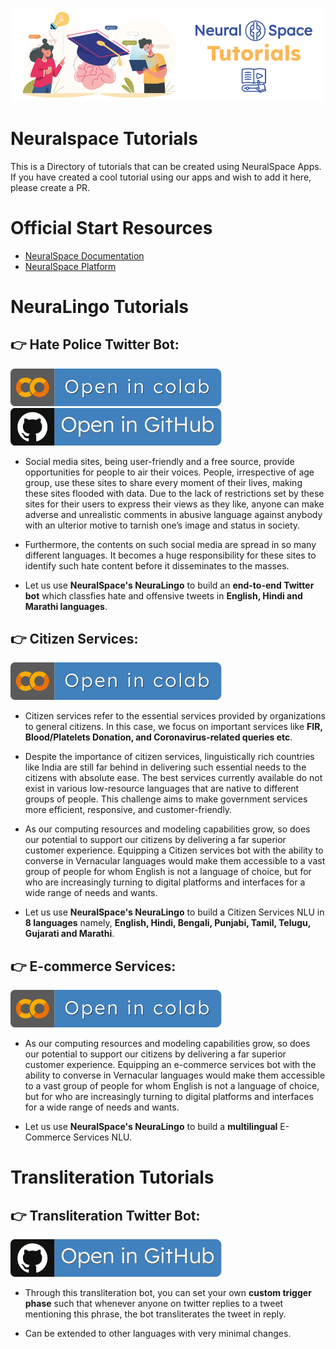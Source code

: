 ![tutorials](images/tutorials.svg)


# Neuralspace Tutorials
This is a Directory of tutorials that can be created using NeuralSpace Apps. <br> 
If you have created a cool tutorial using our apps and wish to add it here, please create a PR.

# Official Start Resources

* [NeuralSpace Documentation](https://docs.neuralspace.ai/)
* [NeuralSpace Platform](https://platform.neuralspace.ai/)

# NeuraLingo Tutorials

 ## 👉 **Hate Police Twitter Bot**: 
 
 [![Open In Collab](images/collab.svg)](https://colab.research.google.com/drive/1tPcn9RcxF9AS37HWpdJLCPNOSv98Mt9i?usp=sharing)
 &emsp;
 [![Open In GitHub](images/github_badge.svg)](https://github.com/Neural-Space/NeuraLingo-Tutorial-TwitterBot-HateSpeech)

 - Social media sites, being user-friendly and a free source, provide opportunities for people to air their voices. People, irrespective of age group, use these sites to share every moment of their lives, making these sites flooded with data. Due to the lack of restrictions set by these sites for their users to express their views as they like, anyone can make adverse and unrealistic comments in abusive language against anybody with an ulterior motive to tarnish one’s image and status in society.

 - Furthermore, the contents on such social media are spread in so many different languages. It becomes a huge responsibility for these sites to identify such hate content before it disseminates to the masses.

 - Let us use **NeuralSpace's NeuraLingo** to build an **end-to-end Twitter bot** which classfies hate and offensive tweets in **English, Hindi and Marathi languages**. 


 ## 👉 **Citizen Services**: 

[![Open In Collab](images/collab.svg)](https://drive.google.com/file/d/1nMVVnfKmddPQISUr4JKPR71HGLYksab9/view?usp=sharing) 

 - Citizen services refer to the essential services provided by organizations to general citizens. In this case, we focus on important services like **FIR, Blood/Platelets Donation, and Coronavirus-related queries etc**. 

 - Despite the importance of citizen services, linguistically rich countries like India are still far behind in delivering such essential needs to the citizens with absolute ease. The best services currently available do not exist in various low-resource languages that are native to different groups of people. This challenge aims to make government services more efficient, responsive, and customer-friendly.

- As our computing resources and modeling capabilities grow, so does our potential to support our citizens by delivering a far superior customer experience. Equipping a Citizen services bot with the ability to converse in Vernacular languages would make them accessible to a vast group of people for whom English is not a language of choice, but for who are increasingly turning to digital platforms and interfaces for a wide range of needs and wants. 

- Let us use **NeuralSpace's NeuraLingo** to build a Citizen Services NLU in **8 languages** namely, **English, Hindi, Bengali, Punjabi, Tamil, Telugu, Gujarati and Marathi**.


 ## 👉 **E-commerce Services**: 

 [![Open In Collab](images/collab.svg)](https://colab.research.google.com/drive/1l5m47Wv3flfdEPbeX6cCSIsoEZKe7Bu4?usp=sharing)
 
 - As our computing resources and modeling capabilities grow, so does our potential to support our citizens by delivering a far superior customer experience. Equipping an e-commerce services bot with the ability to converse in Vernacular languages would make them accessible to a vast group of people for whom English is not a language of choice, but for who are increasingly turning to digital platforms and interfaces for a wide range of needs and wants. 

 - Let us use **NeuralSpace's NeuraLingo** to build a **multilingual** E-Commerce Services NLU.

 # Transliteration Tutorials

 ## 👉 **Transliteration Twitter Bot**: 
 [![Open In GitHub](images/github_badge.svg)](https://github.com/Neural-Space/neuralspace-transliteration-tutorial)

 - Through this transliteration bot, you can set your own **custom trigger phase** such that whenever anyone on twitter replies to a tweet mentioning this phrase, the bot transliterates the tweet in reply. 
 
 - Can be extended to other languages with very minimal changes.